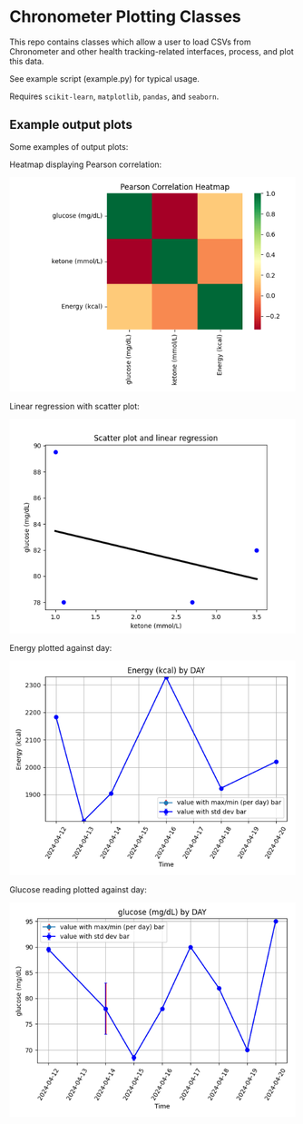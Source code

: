 # Chronometer Plotting Classes

This repo contains classes which allow a user to load CSVs from Chronometer and other health tracking-related interfaces, process, and plot this data.

See example script (example.py) for typical usage.

Requires `scikit-learn`, `matplotlib`, `pandas`, and `seaborn`.

## Example output plots

Some examples of output plots:

Heatmap displaying Pearson correlation:

<img src="imgs/heatmap-gluco_keton_Energ_imputer-None.png" width = "600">

Linear regression with scatter plot:

<img src="imgs/linearreg-gluco_keton_Energ_imputer-None.png" width = "600">

Energy plotted against day:

<img src="imgs/myfile_CHRONOMETER_Energy_resampleby-DAY_nrows-None_startat-2023-01-01.png" width = "600">

Glucose reading plotted against day:

<img src="imgs/myfile_KETOMOJO_glucose_resampleby-DAY_nrows-None_startat-2023-01-01.png" width = "600">
